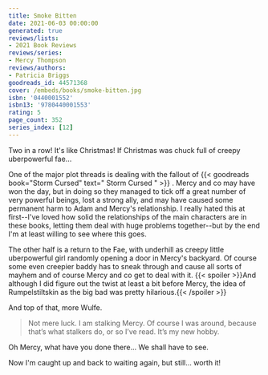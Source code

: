 ```yaml
---
title: Smoke Bitten
date: 2021-06-03 00:00:00
generated: true
reviews/lists:
- 2021 Book Reviews
reviews/series:
- Mercy Thompson
reviews/authors:
- Patricia Briggs
goodreads_id: 44571368
cover: /embeds/books/smoke-bitten.jpg
isbn: '0440001552'
isbn13: '9780440001553'
rating: 5
page_count: 352
series_index: [12]
---
```

Two in a row! It's like Christmas! If Christmas was chuck full of creepy uberpowerful fae...  

One of the major plot threads is dealing with the fallout of {{< goodreads book="Storm Cursed" text=" Storm Cursed " >}} . Mercy and co may have won the day, but in doing so they managed to tick off a great number of very powerful beings, lost a strong ally, and may have caused some permanent harm to Adam and Mercy's relationship. I really hated this at first--I've loved how solid the relationships of the main characters are in these books, letting them deal with huge problems together--but by the end I'm at least willing to see where this goes.  

<!--more-->

The other half is a return to the Fae, with underhill as creepy little uberpowerful girl randomly opening a door in Mercy's backyard. Of course some even creepier baddy has to sneak through and cause all sorts of mayhem and of course Mercy and co get to deal with it.  {{< spoiler >}}And although I did figure out the twist at least a bit before Mercy, the idea of Rumpelstiltskin as the big bad was pretty hilarious.{{< /spoiler >}}  

And top of that, more Wulfe.  

> Not mere luck. I am stalking Mercy. Of course I was around, because that’s what stalkers do, or so I’ve read. It’s my new hobby.

Oh Mercy, what have you done there... We shall have to see.  

Now I'm caught up and back to waiting again, but still... worth it!